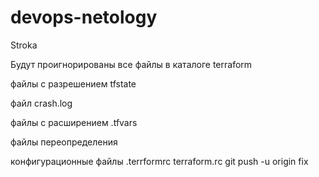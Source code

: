 # devops-netology

Stroka

Будут проигнорированы все файлы в каталоге terraform

файлы с разрешением tfstate

файл crash.log

файлы с расширением .tfvars

файлы переопределения

конфигурационные файлы  .terrformrc terraform.rc
git push -u origin fix